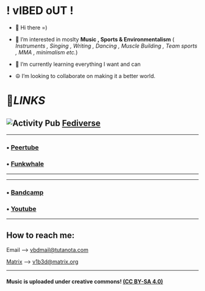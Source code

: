 # ! vIBED oUT ! 
- 👋 Hi there =)
- 👀 I’m interested in moslty **Music , Sports & Environmentalism** ( *Instruments , Singing , Writing , Dancing , Muscle Building , Team sports , MMA  , minimalism etc.*)

- 🌱 I’m currently learning everything I want and can

- ☮️ I’m looking to collaborate on making it a better world.





# 🔗*LINKS* 
## ![Activity Pub](https://codeberg.org/lostinlight/distributopia/raw/branch/main/all-logos-in-one-basket/public/basket/activitypub.svg "Activity Pub") [Fediverse](https://fediverse.party/)

 

-------
### • [Peertube](https://tube.tchncs.de/a/vbd/video-channels)

### • [Funkwhale](https://open.audio/channels/vibed_out/)

------
------

### • [Bandcamp](https://vbdo.bandcamp.com/) 


### • [Youtube](https://www.youtube.com/c/vIBEDoUT-Channel/videos)




-------



##  How to reach me: 

Email --> vbdmail@tutanota.com

[Matrix](https://matrix.org/) --> v1b3d@matrix.org 

-----

#### Music is uploaded under creative commons! [(CC BY-SA 4.0)](https://creativecommons.org/licenses/by-sa/4.0/) 
